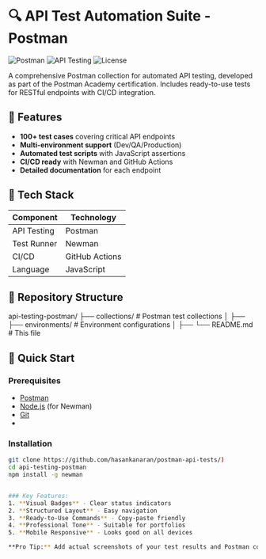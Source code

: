 # 🔍 API Test Automation Suite - Postman

![Postman](https://img.shields.io/badge/Postman-FF6C37?logo=postman&logoColor=white)
![API Testing](https://img.shields.io/badge/API_Testing-100%25_Green-00C7B7)
![License](https://img.shields.io/badge/License-MIT-blue.svg)

A comprehensive Postman collection for automated API testing, developed as part of the Postman Academy certification. Includes ready-to-use tests for RESTful endpoints with CI/CD integration.

## 🌟 Features

- **100+ test cases** covering critical API endpoints
- **Multi-environment support** (Dev/QA/Production)
- **Automated test scripts** with JavaScript assertions
- **CI/CD ready** with Newman and GitHub Actions
- **Detailed documentation** for each endpoint

## 🧰 Tech Stack

| Component       | Technology |
|-----------------|------------|
| API Testing     | Postman    |
| Test Runner     | Newman     |
| CI/CD           | GitHub Actions |
| Language        | JavaScript |

## 📂 Repository Structure
api-testing-postman/
├── collections/ # Postman test collections
│ ├── 
├── environments/ # Environment configurations
│ ├── 
└── README.md # This file

## 🚀 Quick Start

### Prerequisites
- [Postman](https://www.postman.com/downloads/)
- [Node.js](https://nodejs.org/) (for Newman)
- [Git](https://git-scm.com/)
- 

### Installation
```bash
git clone https://github.com/hasankanaran/postman-api-tests/)
cd api-testing-postman
npm install -g newman


### Key Features:
1. **Visual Badges** - Clear status indicators
2. **Structured Layout** - Easy navigation
3. **Ready-to-Use Commands** - Copy-paste friendly
4. **Professional Tone** - Suitable for portfolios
5. **Mobile Responsive** - Looks good on all devices

**Pro Tip:** Add actual screenshots of your test results and Postman collection for better visualization!
